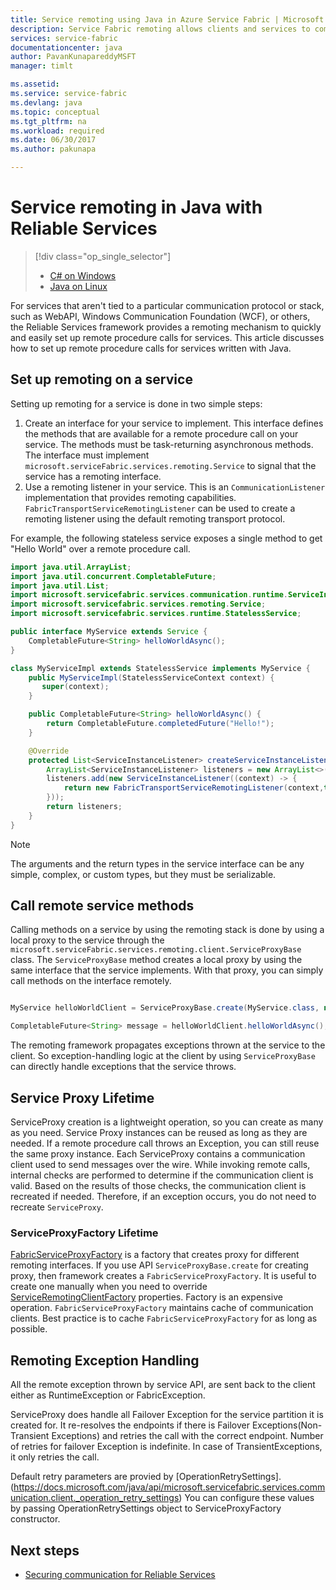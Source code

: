 ```yaml
---
title: Service remoting using Java in Azure Service Fabric | Microsoft Docs
description: Service Fabric remoting allows clients and services to communicate with Java services by using a remote procedure call.
services: service-fabric
documentationcenter: java
author: PavanKunapareddyMSFT
manager: timlt

ms.assetid:
ms.service: service-fabric
ms.devlang: java
ms.topic: conceptual
ms.tgt_pltfrm: na
ms.workload: required
ms.date: 06/30/2017
ms.author: pakunapa

---
```

# Service remoting in Java with Reliable Services
> [!div class="op_single_selector"]
> * [C# on Windows](service-fabric-reliable-services-communication-remoting.md)
> * [Java on Linux](service-fabric-reliable-services-communication-remoting-java.md)
>
>

For services that aren't tied to a particular communication protocol or stack, such as WebAPI, Windows Communication Foundation (WCF), or others, the Reliable Services framework provides a remoting mechanism to quickly and easily set up remote procedure calls for services.  This article discusses how to set up remote procedure calls for services written with Java.

## Set up remoting on a service
Setting up remoting for a service is done in two simple steps:

1. Create an interface for your service to implement. This interface defines the methods that are available for a remote procedure call on your service. The methods must be task-returning asynchronous methods. The interface must implement `microsoft.serviceFabric.services.remoting.Service` to signal that the service has a remoting interface.
2. Use a remoting listener in your service. This is an `CommunicationListener` implementation that provides remoting capabilities. `FabricTransportServiceRemotingListener` can be used to create a remoting listener using the default remoting transport protocol.

For example, the following stateless service exposes a single method to get "Hello World" over a remote procedure call.

```java
import java.util.ArrayList;
import java.util.concurrent.CompletableFuture;
import java.util.List;
import microsoft.servicefabric.services.communication.runtime.ServiceInstanceListener;
import microsoft.servicefabric.services.remoting.Service;
import microsoft.servicefabric.services.runtime.StatelessService;

public interface MyService extends Service {
    CompletableFuture<String> helloWorldAsync();
}

class MyServiceImpl extends StatelessService implements MyService {
    public MyServiceImpl(StatelessServiceContext context) {
       super(context);
    }

    public CompletableFuture<String> helloWorldAsync() {
        return CompletableFuture.completedFuture("Hello!");
    }

    @Override
    protected List<ServiceInstanceListener> createServiceInstanceListeners() {
        ArrayList<ServiceInstanceListener> listeners = new ArrayList<>();
        listeners.add(new ServiceInstanceListener((context) -> {
            return new FabricTransportServiceRemotingListener(context,this);
        }));
        return listeners;
    }
}
```

> [!NOTE]
> The arguments and the return types in the service interface can be any simple, complex, or custom types, but they must be serializable.
>
>

## Call remote service methods
Calling methods on a service by using the remoting stack is done by using a local proxy to the service through the `microsoft.serviceFabric.services.remoting.client.ServiceProxyBase` class. The `ServiceProxyBase` method creates a local proxy by using the same interface that the service implements. With that proxy, you can simply call methods on the interface remotely.

```java

MyService helloWorldClient = ServiceProxyBase.create(MyService.class, new URI("fabric:/MyApplication/MyHelloWorldService"));

CompletableFuture<String> message = helloWorldClient.helloWorldAsync();

```

The remoting framework propagates exceptions thrown at the service to the client. So exception-handling logic at the client by using `ServiceProxyBase` can directly handle exceptions that the service throws.

## Service Proxy Lifetime
ServiceProxy creation is a lightweight operation, so you can create as many as you need. Service Proxy instances can be reused as long as they are needed. If a remote procedure call throws an Exception, you can still reuse the same proxy instance. Each ServiceProxy contains a communication client used to send messages over the wire. While invoking remote calls, internal checks are performed to determine if the communication client is valid. Based on the results of those checks, the communication client is recreated if needed. Therefore, if an exception occurs, you do not need to recreate `ServiceProxy`.

### ServiceProxyFactory Lifetime
[FabricServiceProxyFactory](https://docs.microsoft.com/java/api/microsoft.servicefabric.services.remoting.client._fabric_service_proxy_factory) is a factory that creates proxy for different remoting interfaces. If you use API `ServiceProxyBase.create` for creating proxy, then framework creates a `FabricServiceProxyFactory`.
It is useful to create one manually when you need to override [ServiceRemotingClientFactory](https://docs.microsoft.com/java/api/microsoft.servicefabric.services.remoting.client._service_remoting_client_factory) properties.
Factory is an expensive operation. `FabricServiceProxyFactory` maintains cache of communication clients.
Best practice is to cache `FabricServiceProxyFactory` for as long as possible.

## Remoting Exception Handling
All the remote exception thrown by service API, are sent back to the client either as RuntimeException or FabricException.

ServiceProxy does handle all Failover Exception for the service partition it  is created for. It re-resolves the endpoints if there is Failover Exceptions(Non-Transient Exceptions) and retries the call with the correct endpoint. Number of retries for failover Exception is indefinite.
In case of TransientExceptions, it only retries the call.

Default retry parameters are provied by [OperationRetrySettings]. (https://docs.microsoft.com/java/api/microsoft.servicefabric.services.communication.client._operation_retry_settings)
You can configure these values by passing OperationRetrySettings object to ServiceProxyFactory constructor.

## Next steps
* [Securing communication for Reliable Services](service-fabric-reliable-services-secure-communication-java.md)

